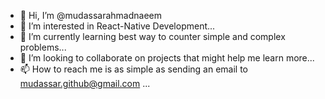 - 👋 Hi, I’m @mudassarahmadnaeem
- 👀 I’m interested in React-Native Development...
- 🌱 I’m currently learning best way to counter simple and complex problems...
- 💞️ I’m looking to collaborate on projects that might help me learn more...
- 📫 How to reach me is as simple as sending an email to mudassar.github@gmail.com ...

<!---
mudassarahmadnaeem/mudassarahmadnaeem is a ✨ special ✨ repository because its `README.md` (this file) appears on your GitHub profile.
You can click the Preview link to take a look at your changes.
--->
